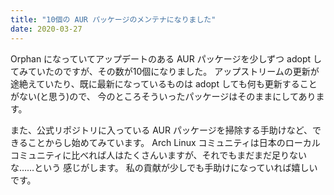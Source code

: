 ```yaml
---
title: "10個の AUR パッケージのメンテナになりました"
date: 2020-03-27
---
```


Orphan になっていてアップデートのある AUR パッケージを少しずつ adopt してみていたのですが、その数が10個になりました。
アップストリームの更新が途絶えていたり、既に最新になっているものは adopt しても何も更新することがない(と思う)ので、
今のところそういったパッケージはそのままにしてあります。

また、公式リポジトリに入っている AUR パッケージを掃除する手助けなど、できることからし始めてみています。
Arch Linux コミュニティは日本のローカルコミュニティに比べれば人はたくさんいますが、それでもまだまだ足りないな……という
感じがします。
私の貢献が少しでも手助けになっていれば嬉しいです。

